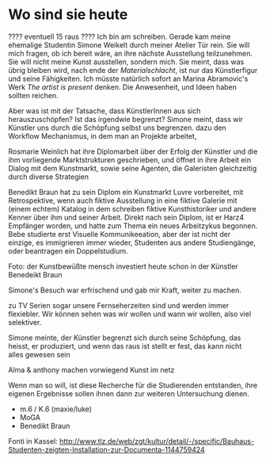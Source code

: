 # Wo sind sie heute
???? eventuell 15 raus ????
Ich bin am schreiben.
Gerade kam meine ehemalige Studentin Simone Weikelt durch meiner Atelier Tür rein. Sie will mich fragen, ob ich bereit wäre, an ihre nächste Ausstellung teilzunehmen. 
Sie will nicht meine Kunst ausstellen, sondern mich. Sie meint, dass was übrig bleiben wird, nach ende der *Materialschlacht*, ist nur das Künstlerfigur und seine Fähigkeiten. 
Ich müsste natürlich sofort an Marina Abramovic's Werk *The artist is present* denken. Die Anwesenheit, und Ideen haben sollten reichen.

Aber was ist mit der Tatsache, dass KünstlerInnen aus sich herauszuschöpfen? Ist das irgendwie begrenzt? Simone meint, dass wir Künstler uns durch die Schöpfung selbst uns begrenzen. 
dazu den Workflow Mechanismus, in dem man an Projekte arbeitet, 

Rosmarie Weinlich hat ihre Diplomarbeit über der Erfolg der Künstler und die ihm vorliegende Marktstrukturen geschrieben, und öffnet in ihre Arbeit ein Dialog mit dem Kunstmarkt, 
sowie seine Agenten, die Galeristen gleichzeitig  durch diverse Strategien

Benedikt Braun hat zu sein Diplom ein Kunstmarkt Luvre vorbereitet, mit Retrospektive, wenn auch fiktive Ausstellung in eine fiktive Galerie mit (einem echtem) Katalog in dem schreiben 
fiktive Kunsthistoriker und andere Kenner über ihm und seiner Arbeit. Direkt nach sein Diplom, ist er Harz4 Empfänger worden, und hatte zum Thema ein neues Arbeitzykus begonnen. 
Bebe studierte erst Visuelle Kommunikeeation, aber der ist nicht der einzige, es immigrieren immer wieder, Studenten aus andere Studiengänge, oder beantragen ein Doppelstudium.

Foto: der Kunstbewüßte mensch investiert heute schon in der Künstler Benedeikt Braun

Simone's Besuch war erfrischend und gab mir Kraft, weiter zu machen.

zu TV Serien
sogar unsere Fernseherzeiten sind und werden immer flexiebler. Wir können sehen was wir wollen und wann wir wollen, also viel selektiver. 

Simone meinte, der Künstler begrenzt sich durch seine Schöpfung, das heisst, er produziert, und wenn das raus ist stellt er fest, 
das kann nicht alles gewesen sein


Alma & anthony machen vorwiegend Kunst im netz

Wenn man so will, ist diese Recherche für die Studierenden entstanden, ihre eigenen Ergebnisse sollen ihnen dann zur weiteren Untersuchung dienen. 


- m.6 / K.6 (maxie/luke)
- MoGA
- Benedikt Braun

Fonti in Kassel:
http://www.tlz.de/web/zgt/kultur/detail/-/specific/Bauhaus-Studenten-zeigten-Installation-zur-Documenta-1144759424